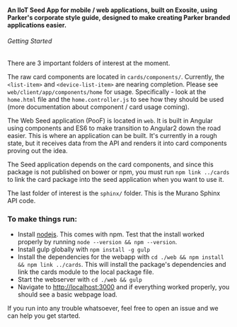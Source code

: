 
#### An IIoT Seed App for mobile / web applications, built on Exosite, using Parker's corporate style guide, designed to make creating Parker branded applications easier.

###### Getting Started

There are 3 important folders of interest at the moment. 

The raw card components are located in `cards/components/`. Currently, the `<list-item>` and `<device-list-item>` are nearing completion. Please see `web/client/app/components/home` for usage. Specifically - look at the `home.html` file and the `home.controller.js` to see how they should be used (more documentation about component / card usage coming).

The Web Seed application (PooF) is located in `web`. It is built in Angular using components and ES6 to make transition to Angular2 down the road easier. This is where an application can be built. It's currently in a rough state, but it receives data from the API and renders it into card components proving out the idea.

The Seed application depends on the card components, and since this package is not published on bower or npm, you must run `npm link ../cards` to link the card package into the seed application when you want to use it. 

The last folder of interest is the `sphinx/` folder. This is the Murano Sphinx API code. 

### To make things run:

* Install [nodejs](https://nodejs.org/en/). This comes with npm. Test that the install worked properly by running `node --version && npm --version`. 
* Install gulp globally with `npm install -g gulp`
* Install the dependencies for the webapp with `cd ./web && npm install && npm link ../cards`. This will install the package's dependencies and link the cards module to the local package file.
* Start the webserver with `cd ./web && gulp`
* Navigate to [http://localhost:3000](http://localhost:3000) and if everything worked properly, you should see a basic webpage load.

If you run into any trouble whatsoever, feel free to open an issue and we can help you get started.
